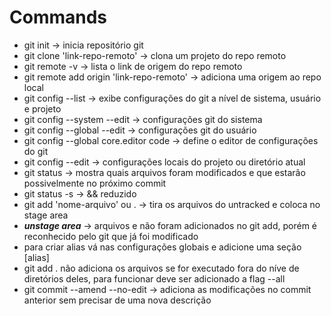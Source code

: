 # Commands

- git init -> inicia repositório git
- git clone 'link-repo-remoto' -> clona um projeto do repo remoto
- git remote -v -> lista o link de origem do repo remoto
- git remote add origin 'link-repo-remoto' -> adiciona uma origem ao repo local
- git config --list -> exibe configurações do git a nível de sistema, usuário e projeto
- git config --system --edit -> configurações git do sistema
- git config --global --edit -> configurações git do usuário
- git config --global core.editor code -> define o editor de configurações do git
- git config --edit -> configurações locais do projeto ou diretório atual
- git status -> mostra quais arquivos foram modificados e que estarão possivelmente no próximo commit
- git status -s -> && reduzido
- git add 'nome-arquivo' ou . -> tira os arquivos do untracked e coloca no stage area
- ***unstage area*** -> arquivos e não foram adicionados no git add, porém é reconhecido pelo git que já foi modificado
- para criar alias vá nas configurações globais e adicione uma seção [alias]
- git add . não adiciona os arquivos se for executado fora do níve de diretórios deles, para funcionar deve ser adicionado a flag --all
- git commit --amend --no-edit -> adiciona as modificações no commit anterior sem precisar de uma nova descrição